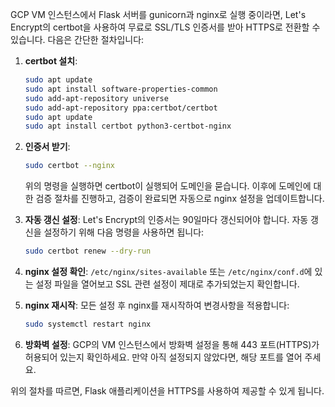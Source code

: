 GCP VM 인스턴스에서 Flask 서버를 gunicorn과 nginx로 실행 중이라면, Let's Encrypt의 certbot을 사용하여 무료로 SSL/TLS 인증서를 받아 HTTPS로 전환할 수 있습니다. 다음은 간단한 절차입니다:

1. **certbot 설치**:
    ```bash
    sudo apt update
    sudo apt install software-properties-common
    sudo add-apt-repository universe
    sudo add-apt-repository ppa:certbot/certbot
    sudo apt update
    sudo apt install certbot python3-certbot-nginx
    ```

2. **인증서 받기**: 
    ```bash
    sudo certbot --nginx
    ```
    위의 명령을 실행하면 certbot이 실행되어 도메인을 묻습니다. 이후에 도메인에 대한 검증 절차를 진행하고, 검증이 완료되면 자동으로 nginx 설정을 업데이트합니다.

3. **자동 갱신 설정**:
    Let's Encrypt의 인증서는 90일마다 갱신되어야 합니다. 자동 갱신을 설정하기 위해 다음 명령을 사용하면 됩니다:
    ```bash
    sudo certbot renew --dry-run
    ```

4. **nginx 설정 확인**:
    `/etc/nginx/sites-available` 또는 `/etc/nginx/conf.d`에 있는 설정 파일을 열어보고 SSL 관련 설정이 제대로 추가되었는지 확인합니다.

5. **nginx 재시작**:
    모든 설정 후 nginx를 재시작하여 변경사항을 적용합니다:
    ```bash
    sudo systemctl restart nginx
    ```

6. **방화벽 설정**:
    GCP의 VM 인스턴스에서 방화벽 설정을 통해 443 포트(HTTPS)가 허용되어 있는지 확인하세요. 만약 아직 설정되지 않았다면, 해당 포트를 열어 주세요.

위의 절차를 따르면, Flask 애플리케이션을 HTTPS를 사용하여 제공할 수 있게 됩니다. 
